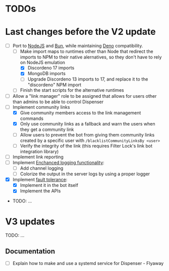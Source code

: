 # TODOs

# Last changes before the V2 update

-   [ ] Port to [NodeJS](https://nodejs.org/en) and [Bun](https://bun.sh), while maintaining [Deno](https://deno.com) compatibility.
    -   [ ] Make import maps to runtimes other than Node that redirect the imports to NPM to their native alernatives, so they don't have to rely on NodeJS emulation
        -   [x] Discordeno 17 imports
        -   [x] MongoDB imports
        -   [ ] Upgrade Discordeno 13 imports to 17, and replace it to the "discordeno" NPM import
    -   [ ] Finish the start scripts for the alternative runtimes
-   [ ] Allow a "link manager" role to be assigned that allows for users other than admins to be able to control Dispenser
-   [ ] Implement community links
    -   [x] Give community members access to the link management commands
    -   [x] Only use community links as a fallback and warn the users when they get a community link
    -   [ ] Allow users to prevent the bot from giving them community links created by a specific user with `/blacklistCommunityLinksBy <user>`
    -   [ ] Verify the integrity of the link (this requires Filter Lock's link bot integration library)
-   [ ] Implement link reporting
-   [ ] Implement [Enchanced logging functionality](./Logging.md):
    -   [ ] Add channel logging
    -   [ ] Colorize the output in the server logs by using a proper logger
-   [x] Implement [fault tolerance](./Fault%20tolerance.md):
    -   [x] Implement it in the bot itself
    -   [x] Implement the APIs
-   TODO: ...

# V3 updates

TODO: ...

## Documentation

-   [ ] Explain how to make and use a systemd service for Dispenser - Flyaway
